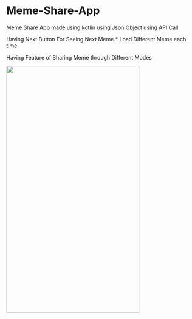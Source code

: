 # Meme-Share-App

Meme Share App made using kotlin
using Json Object
using API Call 

Having Next Button For Seeing Next Meme
       * Load Different Meme each time

Having Feature of Sharing Meme through Different Modes


<img src ="https://user-images.githubusercontent.com/55665927/128498286-d1ab4a2b-ef05-4ba2-97a1-a7a31b496598.jpeg" width="350" height="650">
